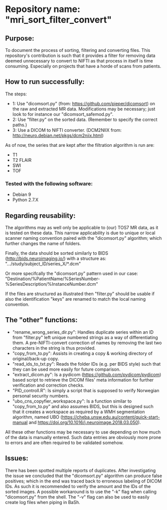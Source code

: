 # Repository name: "mri_sort_filter_convert"

## Purpose:
To document the process of sorting, filtering and converting files.
This repository's contribution is such that it provides a filter for removing data deemed unnecessary to convert to NIFTI as that process in itself is time consuming. Especially on projects that have a horde of scans from patients.

## How to run successfully:
The steps:
- 1: Use "dicomsort.py" (from: https://github.com/pieper/dicomsort) on the raw and extracted MR data. Modifications may be necessary; just look to for instance our "dicomsort_safemod.py".
- 2: Use "filter.py" on the sorted data. (Remember to specify the correct paths.)
- 3: Use a DICOM to NIFTI converter. (DCM2NIIX from: http://neuro.debian.net/pkgs/dcm2niix.html)

As of now, the series that are kept after the filtration algorithm is run are:
- T1
- T2 FLAIR
- SWI
- TOF

### Tested with the following software:
- Debian 9
- Python 2.7.X

## Regarding reusability:
The algorithms may as well only be applicable to (our) TOS7 MR data, as it is tested on these data. This narrow applicability is due to unique or local scanner naming convention paired with the "dicomsort.py" algorithm; which further changes the name of folders.

Finally, the data should be sorted similarly to BIDS (http://bids.neuroimaging.io/) with a structure as:
".../study/subject_ID/series_X/*.dcm"

Or more specifcally the "dicomsort.py" pattern used in our case:
"Destination/%PatientName/%SeriesNumber-%SeriesDescription/%InstanceNumber.dcm"

If the files are structured as illustrated then "filter.py" should be usable if also the identification "keys" are renamed to match the local naming convention.

## The "other" functions:
- "rename_wrong_series_dir.py": Handles duplicate series within an ID from "filter.py" left unique numbered strings as a way of differentiating them. A pre-NIFTI-convert correction of names by removing the last two characters in the string is thus provided. 
- "copy_from_to.py": Assists in creating a copy & working directory of original/back-up copy.
- "read_ids_to_txt.py": Reads the folder IDs (e.g. per BIDS style) such that they can be used more easily for future comparison. 
- "extract_dicom.py": Is a pydicom (https://github.com/pydicom/pydicom) based script to retrieve the DICOM files' meta information for further verification and correction checks.
- "PID_controll.R": Is simply a script that is supposed to verify Norwegian personal security numbers.
- "ubo_cns_copyfier_workspace.py": Is a function similar to "copy_from_to.py" and also assumes BIDS, but this is designed such that it creates a workspace as required by a WMH segmentation algorithm, named UBO (https://cheba.unsw.edu.au/content/quick-start-manual and https://doi.org/10.1016/j.neuroimage.2018.03.050).

All these other functions may be necessary to use depending on how much of the data is manually entered. Such data entries are obviously more prone to errors and are often required to be validated somehow.

## Issues:
There has been spotted multiple reports of duplicates. After investigating the issue we concluded that the "dicomsort.py" algorithm can produce false positives; which in the end was traced back to erroneous labeling of DICOM IDs. As such it is recommended to verify the amount and the IDs of the sorted images.
A possible workaround is to use the "-k" flag when calling "dicomsort.py" from the shell.
The "-v" flag can also be used to easily create log files when piping in BaSh.

